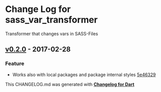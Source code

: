 # Change Log for sass_var_transformer
Transformer that changes vars in SASS-Files

## [v0.2.0](http://github.com/mikemitterer/dart-sass-var-transformer/compare/v0.1.0...v0.2.0) - 2017-02-28

### Feature
* Works also with local packages and package internal styles [5e46329](https://github.com/mikemitterer/dart-sass-var-transformer/commit/5e46329b39005d8a4b3d58608a8f02b2251cbf26)


This CHANGELOG.md was generated with [**Changelog for Dart**](https://pub.dartlang.org/packages/changelog)
